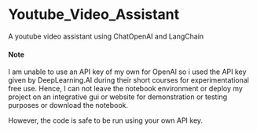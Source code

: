 # Youtube_Video_Assistant
A youtube video assistant using ChatOpenAI and LangChain

#### Note

I am unable to use an API key of my own for OpenAI so i used the API key given by DeepLearning.AI during their short courses for experimentational free use. Hence, I can not leave the notebook environment or deploy my project on an integrative gui or website for demonstration or testing purposes or download the notebook. 

However, the code is safe to be run using your own API key.

